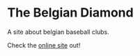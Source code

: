 # The Belgian Diamond

A site about belgian baseball clubs.

Check the [online site](https://thebelgiandiamond.infinityfreeapp.com) out!
